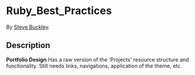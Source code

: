 Ruby_Best_Practices
===================
By [Steve Buckley](steve.buckley@gerrit-tech.com).


## Description
**Portfolio Design** Has a raw version of the 'Projects' resource structure and functionality.  Still needs links, navigations, application of the theme, etc.


